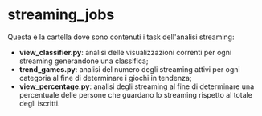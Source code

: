 # streaming_jobs
Questa è la cartella dove sono contenuti i task dell'analisi streaming:
* __view_classifier.py__: analisi delle visualizzazioni correnti per ogni streaming generandone una classifica;
* __trend_games.py__: analisi del numero degli streaming attivi per ogni categoria al fine di determinare i giochi in tendenza;
* __view_percentage.py__: analisi degli streaming al fine di determinare una percentuale delle persone che guardano lo streaming rispetto al totale degli iscritti.